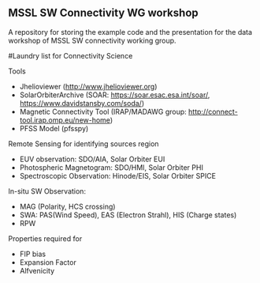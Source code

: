 ## MSSL SW Connectivity WG workshop
A repository for storing the example code and the presentation for the data workshop of MSSL SW connectivity working group.

#Laundry list for Connectivity Science

Tools
- Jhelioviewer (http://www.jhelioviewer.org)
- SolarOrbiterArchive (SOAR: https://soar.esac.esa.int/soar/, https://www.davidstansby.com/soda/)
- Magnetic Connectivity Tool (IRAP/MADAWG group: http://connect-tool.irap.omp.eu/new-home)
- PFSS Model (pfsspy)

Remote Sensing for identifying sources region
- EUV observation: SDO/AIA, Solar Orbiter EUI
- Photospheric Magnetogram: SDO/HMI, Solar Orbiter PHI
- Spectroscopic Observation: Hinode/EIS, Solar Orbiter SPICE

In-situ SW Observation:
- MAG (Polarity, HCS crossing)
- SWA: PAS(Wind Speed), EAS (Electron Strahl), HIS (Charge states)
- RPW

Properties required for 
- FIP bias
- Expansion Factor
- Alfvenicity





